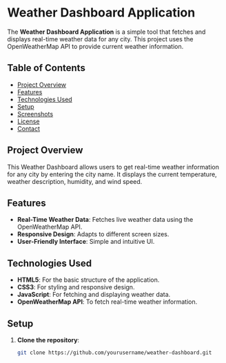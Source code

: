 # Weather Dashboard Application

The **Weather Dashboard Application** is a simple tool that fetches and displays real-time weather data for any city. This project uses the OpenWeatherMap API to provide current weather information.

## Table of Contents
- [Project Overview](#project-overview)
- [Features](#features)
- [Technologies Used](#technologies-used)
- [Setup](#setup)
- [Screenshots](#screenshots)
- [License](#license)
- [Contact](#contact)

## Project Overview

This Weather Dashboard allows users to get real-time weather information for any city by entering the city name. It displays the current temperature, weather description, humidity, and wind speed.

## Features

- **Real-Time Weather Data**: Fetches live weather data using the OpenWeatherMap API.
- **Responsive Design**: Adapts to different screen sizes.
- **User-Friendly Interface**: Simple and intuitive UI.

## Technologies Used

- **HTML5**: For the basic structure of the application.
- **CSS3**: For styling and responsive design.
- **JavaScript**: For fetching and displaying weather data.
- **OpenWeatherMap API**: To fetch real-time weather information.

## Setup

1. **Clone the repository**:
   ```bash
   git clone https://github.com/yourusername/weather-dashboard.git
